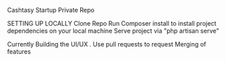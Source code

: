 Cashtasy Startup Private Repo

SETTING UP LOCALLY
Clone Repo
Run Composer install to install project dependencies on your local machine
Serve project via "php artisan serve"

Currently Building the UI/UX
.
Use pull requests to request Merging of features
